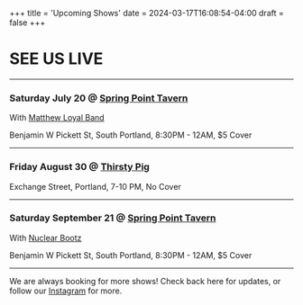 +++
title = 'Upcoming Shows'
date = 2024-03-17T16:08:54-04:00
draft = false
+++

# SEE US LIVE

*****

### Saturday July 20 @ [Spring Point Tavern](https://maps.app.goo.gl/kQzbBteAPqmzdUhM9)

With [Matthew Loyal Band](https://www.instagram.com/matthew.loyal/)

Benjamin W Pickett St, South Portland, 8:30PM - 12AM, $5 Cover

*****

### Friday August 30 @ [Thirsty Pig](https://www.thirstypigportland.com/)

Exchange Street, Portland, 7-10 PM, No Cover

*****

### Saturday September 21 @ [Spring Point Tavern](https://maps.app.goo.gl/kQzbBteAPqmzdUhM9)

With [Nuclear Bootz](https://www.facebook.com/p/Nuclear-Bootz-100063561578113/)

Benjamin W Pickett St, South Portland, 8:30PM - 12AM, $5 Cover

*****

We are always booking for more shows! Check back here for updates, or follow our [Instagram](https://www.instagram.com/soniclobster/) for more.
